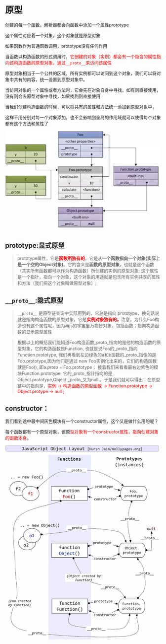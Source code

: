 # 原型

创建的每一个函数，解析器都会向函数中添加一个属性prototype

这个属性对应着一个对象，这个对象就是原型对象

如果函数作为普通函数调用，prototype没有任何作用

当函数以构造函数的形式调用时，<font color='red'>它创建的对象（实例）都会有一个隐含的属性指向该构造函数的原型对象，通过`__proto__`来访问该属性</font>

原型对象相当于一个公共的区域，所有实例都可以访问到这个对象，我们可以将对象中共有的内容，统一设置到原型对象中。

当访问对象的一个属性或者方法时，它会先在对象自身中寻找，如有则直接使用，没有则会去原型对象中寻找，如果找到则直接使用

当我们创建构造函数的时候，可以将共有的属性和方法统一添加到原型对象中，

这样不用分别对每一个对象添加，也不会影响到全局的作用域就可以使得每个对象都有这个方法和属性了

![5e7b1eb376aa1e3a61000002](12.原型.assets/5e7b1eb376aa1e3a61000002.png)

## **prototype:显式原型**

>   prototype属性，它是<font color='red'>**函数所独有的**</font>，它是从**一个函数指向一个对象(实际上是一个空的Object对象)**。它的含义是**函数的原型对象**，也就是这个函数（其实所有函数都可以作为构造函数）所创建的实例的原型对象; 这个属性是一个指针，指向一个对象，这个对象的用途就是包含所有实例共享的属性和方法（我们把这个对象叫做原型对象）;

## `__proto__`:隐式原型

>   `__proto__` 是原型链查询中实际用到的，它总是指向 prototype，换句话说就是指向构造函数的原型对象，它是<font color='red'>**实例对象独有的。**</font>注意，为什么Foo构造也有这个属性呢，因为再js的宇宙里万物皆对象，包括函数；指向构造函数的显示原型属性

> 根据以上的概括我们能知道Foo构造函数_proto_指向的是他的构造函数的原型对象，它的构造函数是Function, 也就是说Foo的_proto_指向Function.prototype, 我们再看到左边绿色的a和b函数的_proto_指像的是Foo.prototype,因为他们是通过 new Foo实例化出来的，它们的构造函数就是Foo(), 即a._proto_ = Foo.prototype； 接着我们来看看最右边紫色的模块Function.prototype, 它的_proto_指针指向的是Object.prototype,Object._proto_又为null.。于是我们就可以得出：在原型链中的指向是，<font color='red'>实例 → 构造函数的原型函数 → Function.prototype → Object.protype → null ;</font>

## constructor：

  我们看到途中最中间灰色模块有一个constructor属性，这个又是做什么用的呢？

每个函数都有一个原型对象，该原<font color='red'>型对象有一个constructor属性，指向创建对象的函数本身</font>。



![1587605888068_3](12.原型.assets/1587605888068_3.png)